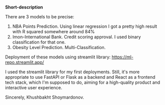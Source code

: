 **Short-description**

There are 3 models to be precise:
1. NBA Points Prediction. Using linear regression I got a pretty high result with R squared somewhere around 84%
2. Imon-International Bank. Credit scoring approval. I used binary classification for that one.
3. Obesity Level Prediction. Multi-Classification.

Deployment of these models using streamlit library: https://ml-repo.streamlit.app/

I used the streamlit library for my first deployments. Still, it's more appropriate to use FastAPI or Flask as a backend and React as a frontend tech stack, which I'm supposed to do, aiming for a high-quality product and interactive user experience.

Sincerely, Khushbakht Shoymardonov.

